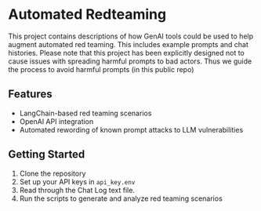 # Automated Redteaming

This project contains descriptions of how GenAI tools could be used to help augment automated red teaming. This includes example prompts and chat histories.
Please note that this project has been explicitly designed not to cause issues with spreading harmful prompts to bad actors.
Thus we guide the process to avoid harmful prompts (in this public repo)

## Features

- LangChain-based red teaming scenarios
- OpenAI API integration
- Automated rewording of known prompt attacks to LLM vulnerabilities

## Getting Started

1. Clone the repository
2. Set up your API keys in `api_key.env`
3. Read through the Chat Log text file.
4. Run the scripts to generate and analyze red teaming scenarios

